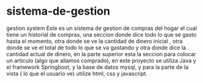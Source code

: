 # sistema-de-gestion
 gestion system
 Este es un sistema de gestion de compras del hogar el cual tiene un historial de compras, una seccion donde dice todo lo que se gasto hasta el momento, otra donde se ve la cantidad de dinero inicial , otra donde se ve el total de todo lo que se va gastando y otra donde dice la cantidad actual de dinero, en la parte superior esta la seccion para colocar un articulo (algo que allamos comprado), en este proyecto se utiliza Java y el framework Springboot, y la base de datos mysql, y para la parte de la vista ( lo que el usuario ve) utilize html, css y javascript.
 
